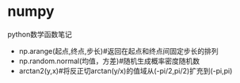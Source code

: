 # numpy
python数学函数笔记

- np.arange(起点,终点,步长)#返回在起点和终点间固定步长的排列
- np.random.normal(均值，方差)#随机生成概率密度随机数
- arctan2(y,x)#将反正切arctan(y/x)的值域从(-pi/2,pi/2)扩充到(-pi,pi)
